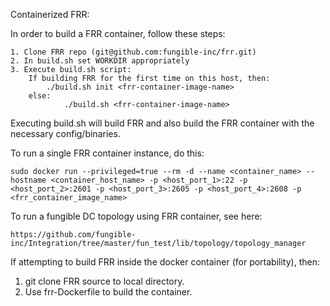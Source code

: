 Containerized FRR:

In order to build a FRR container, follow these steps:

	1. Clone FRR repo (git@github.com:fungible-inc/frr.git)
	2. In build.sh set WORKDIR appropriately
	3. Execute build.sh script:
		If building FRR for the first time on this host, then:
			./build.sh init <frr-container-image-name>
		else:
        		./build.sh <frr-container-image-name>

Executing build.sh will build FRR and also build the FRR container with the necessary config/binaries.

To run a single FRR container instance, do this:

	sudo docker run --privileged=true --rm -d --name <container_name> --hostname <container_host_name> -p <host_port_1>:22 -p <host_port_2>:2601 -p <host_port_3>:2605 -p <host_port_4>:2608 -p <frr_container_image_name>

To run a fungible DC topology using FRR container, see here:

	https://github.com/fungible-inc/Integration/tree/master/fun_test/lib/topology/topology_manager 

If attempting to build FRR inside the docker container (for portability), then:

1. git clone FRR source to local directory.
2. Use frr-Dockerfile to build the container.
